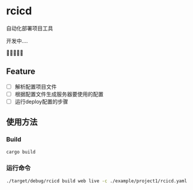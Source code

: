 # rcicd
自动化部署项目工具

开发中.... 

🤔🤔🤔🤔🤔

## Feature
- [ ] 解析配置项目文件
- [ ] 根据配置文件生成服务器要使用的配置
- [ ] 运行deploy配置的步骤

## 使用方法

### Build
```bash
cargo build
```

### 运行命令
```bash
./target/debug/rcicd build web live -c ./example/project1/rcicd.yaml
```